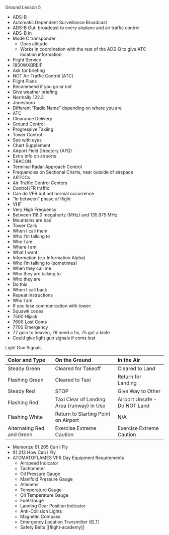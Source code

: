 Ground Lesson 5

- ADS-B  
- Automatic Dependent Surveillance Broadcast  
- ADS-B Out, broadcast to every airplane and air traffic control  
- ADS-B In  
- Mode C transponder  
  - Does altitude  
  - Works in coordination with the rest of the ADS-B to give ATC location information  
- Flight Service  
- 1800WXBREIF  
- Ask for briefing  
- NOT Air Traffic Control (ATC)  
- Flight Plans  
- Recommend if you go or not  
- Give weather briefing  
- Normally 122.2  
- Jonesboro  
- Different “Radio Name” depending on where you are  
- ATC  
- Clearance Delivery  
- Ground Control  
- Progressive Taxiing  
- Tower Control  
- See with eyes  
- Chart Supplement  
- Airport Field Directory (AFD)  
- Extra info on airports  
- TRACON  
- Terminal Radar Approach Control  
- Frequencies on Sectional Charts, near outside of airspace  
- ARTCCs  
- Air Traffic Control Centers  
- Control IFR traffic  
- Can do VFR but not normal occurrence  
- “In between” phase of flight  
- VHF  
- Very High Frequency  
- Between 118.0 megahertz (MHz) and 135.975 MHz  
- Mountains are bad  
- Tower Calls  
- When I call them  
- Who I’m talking to  
- Who I am  
- Where I am  
- What I want  
- Information (e.x Information Alpha)  
- Who I’m talking to (sometimes)  
- When they call me  
- Who they are talking to  
- Who they are  
- Do this  
- When I call back  
- Repeat instructions  
- Who I am  
- If you lose communication with tower:  
- Squawk codes  
- 7500 Hijack  
- 7600 Lost Coms  
- 7700 Emergency  
- 77 goin to heaven, 76 need a fix, 75 got a knife  
- Could give light gun signals if coms lost

Light Gun Signals

| Color and Type | On the Ground | In the Air |
| :---- | :---- | :---- |
| Steady Green | Cleared for Takeoff | Cleared to Land |
| Flashing Green | Cleared to Taxi | Return for Landing  |
| Steady Red | STOP | Give Way to Other  |
| Flashing Red | Taxi Clear of Landing Area (runway) in Use | Airport Unsafe \- Do NOT Land |
| Flashing White | Return to Starting Point on Airport | N/A |
| Alternating Red and Green | Exercise Extreme Caution | Exercise Extreme Caution |

- Memorize 91.205 Can I Fly  
- 91.213 How Can I Fly  
- ATOMATOFLAMES VFR Day Equipment Requirements  
  - Airspeed Indicator  
  - Tachometer  
  - Oil Pressure Gauge  
  - Manifold Pressure Gauge  
  - Altimeter  
  - Temperature Gauge  
  - Oil Temperature Gauge  
  - Fuel Gauge  
  - Landing Gear Position Indicator  
  - Anti-Collision Lights  
  - Magnetic Compass  
  - Emergency Location Transmitter (ELT)  
  - Safety Belts
[[flight-academy]] 

